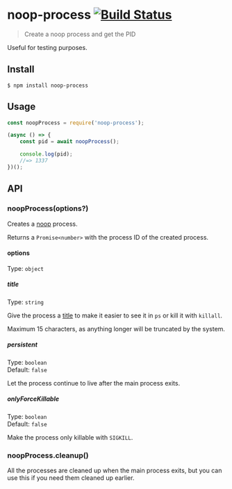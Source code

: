 # noop-process [![Build Status](https://travis-ci.org/sindresorhus/noop-process.svg?branch=master)](https://travis-ci.org/sindresorhus/noop-process)

> Create a noop process and get the PID

Useful for testing purposes.


## Install

```
$ npm install noop-process
```


## Usage

```js
const noopProcess = require('noop-process');

(async () => {
	const pid = await noopProcess();

	console.log(pid);
	//=> 1337
})();
```


## API

### noopProcess(options?)

Creates a [noop](https://en.wikipedia.org/wiki/NOP) process.

Returns a `Promise<number>` with the process ID of the created process.

#### options

Type: `object`

##### title

Type: `string`

Give the process a [title](https://nodejs.org/api/process.html#process_process_title) to make it easier to see it in `ps` or kill it with `killall`.

Maximum 15 characters, as anything longer will be truncated by the system.

##### persistent

Type: `boolean`<br>
Default: `false`

Let the process continue to live after the main process exits.

##### onlyForceKillable

Type: `boolean`<br>
Default: `false`

Make the process only killable with `SIGKILL`.

### noopProcess.cleanup()

All the processes are cleaned up when the main process exits, but you can use this if you need them cleaned up earlier.
